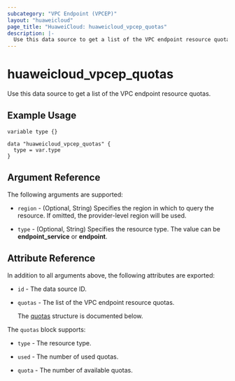 ```yaml
---
subcategory: "VPC Endpoint (VPCEP)"
layout: "huaweicloud"
page_title: "HuaweiCloud: huaweicloud_vpcep_quotas"
description: |-
  Use this data source to get a list of the VPC endpoint resource quotas.
---
```


# huaweicloud_vpcep_quotas

Use this data source to get a list of the VPC endpoint resource quotas.

## Example Usage

```hcl
variable type {}

data "huaweicloud_vpcep_quotas" {
  type = var.type
}
```

## Argument Reference

The following arguments are supported:

* `region` - (Optional, String) Specifies the region in which to query the resource.
  If omitted, the provider-level region will be used.

* `type` - (Optional, String) Specifies the resource type.
  The value can be **endpoint_service** or **endpoint**.

## Attribute Reference

In addition to all arguments above, the following attributes are exported:

* `id` - The data source ID.

* `quotas` - The list of the VPC endpoint resource quotas.

  The [quotas](#quotas_quotas_struct) structure is documented below.

<a name="quotas_quotas_struct"></a>
The `quotas` block supports:

* `type` - The resource type.

* `used` - The number of used quotas.

* `quota` - The number of available quotas.
